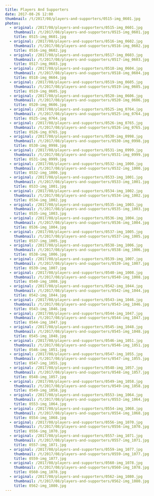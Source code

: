 ```yaml
---
title: Players And Supporters
date: 2017-08-26 12:00
thumbnail: /t/2017/08/players-and-supporters/0515-img_0601.jpg
photos:
  - original: /2017/08/players-and-supporters/0515-img_0601.jpg
    thumbnail: /t/2017/08/players-and-supporters/0515-img_0601.jpg
    title: 0515-img_0601.jpg
  - original: /2017/08/players-and-supporters/0516-img_0602.jpg
    thumbnail: /t/2017/08/players-and-supporters/0516-img_0602.jpg
    title: 0516-img_0602.jpg
  - original: /2017/08/players-and-supporters/0517-img_0603.jpg
    thumbnail: /t/2017/08/players-and-supporters/0517-img_0603.jpg
    title: 0517-img_0603.jpg
  - original: /2017/08/players-and-supporters/0518-img_0604.jpg
    thumbnail: /t/2017/08/players-and-supporters/0518-img_0604.jpg
    title: 0518-img_0604.jpg
  - original: /2017/08/players-and-supporters/0519-img_0605.jpg
    thumbnail: /t/2017/08/players-and-supporters/0519-img_0605.jpg
    title: 0519-img_0605.jpg
  - original: /2017/08/players-and-supporters/0520-img_0606.jpg
    thumbnail: /t/2017/08/players-and-supporters/0520-img_0606.jpg
    title: 0520-img_0606.jpg
  - original: /2017/08/players-and-supporters/0525-img_0764.jpg
    thumbnail: /t/2017/08/players-and-supporters/0525-img_0764.jpg
    title: 0525-img_0764.jpg
  - original: /2017/08/players-and-supporters/0526-img_0765.jpg
    thumbnail: /t/2017/08/players-and-supporters/0526-img_0765.jpg
    title: 0526-img_0765.jpg
  - original: /2017/08/players-and-supporters/0530-img_0998.jpg
    thumbnail: /t/2017/08/players-and-supporters/0530-img_0998.jpg
    title: 0530-img_0998.jpg
  - original: /2017/08/players-and-supporters/0531-img_0999.jpg
    thumbnail: /t/2017/08/players-and-supporters/0531-img_0999.jpg
    title: 0531-img_0999.jpg
  - original: /2017/08/players-and-supporters/0532-img_1000.jpg
    thumbnail: /t/2017/08/players-and-supporters/0532-img_1000.jpg
    title: 0532-img_1000.jpg
  - original: /2017/08/players-and-supporters/0533-img_1001.jpg
    thumbnail: /t/2017/08/players-and-supporters/0533-img_1001.jpg
    title: 0533-img_1001.jpg
  - original: /2017/08/players-and-supporters/0534-img_1002.jpg
    thumbnail: /t/2017/08/players-and-supporters/0534-img_1002.jpg
    title: 0534-img_1002.jpg
  - original: /2017/08/players-and-supporters/0535-img_1003.jpg
    thumbnail: /t/2017/08/players-and-supporters/0535-img_1003.jpg
    title: 0535-img_1003.jpg
  - original: /2017/08/players-and-supporters/0536-img_1004.jpg
    thumbnail: /t/2017/08/players-and-supporters/0536-img_1004.jpg
    title: 0536-img_1004.jpg
  - original: /2017/08/players-and-supporters/0537-img_1005.jpg
    thumbnail: /t/2017/08/players-and-supporters/0537-img_1005.jpg
    title: 0537-img_1005.jpg
  - original: /2017/08/players-and-supporters/0538-img_1006.jpg
    thumbnail: /t/2017/08/players-and-supporters/0538-img_1006.jpg
    title: 0538-img_1006.jpg
  - original: /2017/08/players-and-supporters/0539-img_1007.jpg
    thumbnail: /t/2017/08/players-and-supporters/0539-img_1007.jpg
    title: 0539-img_1007.jpg
  - original: /2017/08/players-and-supporters/0540-img_1008.jpg
    thumbnail: /t/2017/08/players-and-supporters/0540-img_1008.jpg
    title: 0540-img_1008.jpg
  - original: /2017/08/players-and-supporters/0542-img_1044.jpg
    thumbnail: /t/2017/08/players-and-supporters/0542-img_1044.jpg
    title: 0542-img_1044.jpg
  - original: /2017/08/players-and-supporters/0543-img_1046.jpg
    thumbnail: /t/2017/08/players-and-supporters/0543-img_1046.jpg
    title: 0543-img_1046.jpg
  - original: /2017/08/players-and-supporters/0544-img_1047.jpg
    thumbnail: /t/2017/08/players-and-supporters/0544-img_1047.jpg
    title: 0544-img_1047.jpg
  - original: /2017/08/players-and-supporters/0545-img_1048.jpg
    thumbnail: /t/2017/08/players-and-supporters/0545-img_1048.jpg
    title: 0545-img_1048.jpg
  - original: /2017/08/players-and-supporters/0546-img_1051.jpg
    thumbnail: /t/2017/08/players-and-supporters/0546-img_1051.jpg
    title: 0546-img_1051.jpg
  - original: /2017/08/players-and-supporters/0547-img_1055.jpg
    thumbnail: /t/2017/08/players-and-supporters/0547-img_1055.jpg
    title: 0547-img_1055.jpg
  - original: /2017/08/players-and-supporters/0548-img_1057.jpg
    thumbnail: /t/2017/08/players-and-supporters/0548-img_1057.jpg
    title: 0548-img_1057.jpg
  - original: /2017/08/players-and-supporters/0549-img_1058.jpg
    thumbnail: /t/2017/08/players-and-supporters/0549-img_1058.jpg
    title: 0549-img_1058.jpg
  - original: /2017/08/players-and-supporters/0553-img_1064.jpg
    thumbnail: /t/2017/08/players-and-supporters/0553-img_1064.jpg
    title: 0553-img_1064.jpg
  - original: /2017/08/players-and-supporters/0554-img_1068.jpg
    thumbnail: /t/2017/08/players-and-supporters/0554-img_1068.jpg
    title: 0554-img_1068.jpg
  - original: /2017/08/players-and-supporters/0556-img_1070.jpg
    thumbnail: /t/2017/08/players-and-supporters/0556-img_1070.jpg
    title: 0556-img_1070.jpg
  - original: /2017/08/players-and-supporters/0557-img_1071.jpg
    thumbnail: /t/2017/08/players-and-supporters/0557-img_1071.jpg
    title: 0557-img_1071.jpg
  - original: /2017/08/players-and-supporters/0559-img_1077.jpg
    thumbnail: /t/2017/08/players-and-supporters/0559-img_1077.jpg
    title: 0559-img_1077.jpg
  - original: /2017/08/players-and-supporters/0560-img_1078.jpg
    thumbnail: /t/2017/08/players-and-supporters/0560-img_1078.jpg
    title: 0560-img_1078.jpg
  - original: /2017/08/players-and-supporters/0562-img_1080.jpg
    thumbnail: /t/2017/08/players-and-supporters/0562-img_1080.jpg
    title: 0562-img_1080.jpg
---
```

